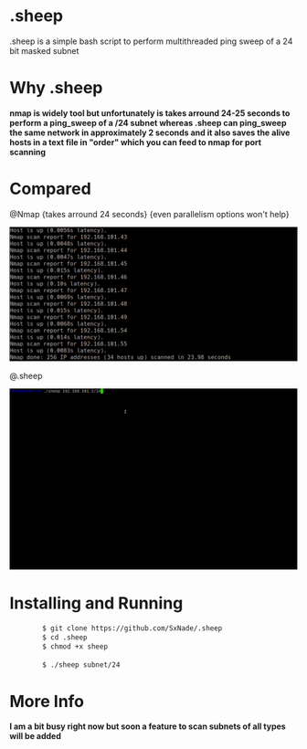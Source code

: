 # .sheep

.sheep is a simple bash script to perform multithreaded ping sweep of a 24 bit masked subnet 


# Why .sheep

**nmap is widely tool but unfortunately is takes arround 24-25 seconds to perform a ping_sweep of a /24 subnet whereas .sheep can ping_sweep the same network in approximately 2 seconds and it also saves the alive hosts in a text file in "order" which you can feed to nmap for port scanning**

# Compared

@Nmap {takes arround 24 seconds} {even parallelism options won't help}

![Capture](https://github.com/SxNade/.sheep/blob/main/2021-05-29_03-15.png)

@.sheep

![Capture](https://github.com/SxNade/.sheep/blob/main/sheep.gif)

# Installing and Running


            $ git clone https://github.com/SxNade/.sheep
            $ cd .sheep
            $ chmod +x sheep
            
            $ ./sheep subnet/24


# More Info

**I am a bit busy right now but soon a feature to scan subnets of all types will be added**
